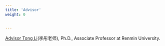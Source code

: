 ```yaml
---
title: 'Advisor'
weight: 0


---
```


[Advisor Tong Li](http://iir.ruc.edu.cn/~litong/index.html)(李彤老师), Ph.D., Associate Professor at Renmin University.

